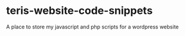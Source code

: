 # teris-website-code-snippets
A place to store my javascript and php scripts for a wordpress website
